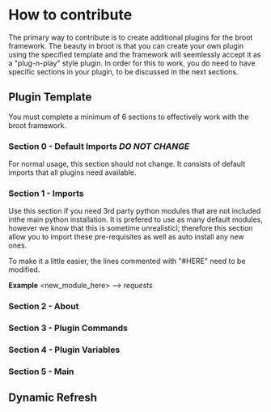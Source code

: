 # How to contribute
The primary way to contribute is to create additional plugins for the broot framework.  The beauty in broot is that you can create your own plugin using the specified template and the framework will seemlessly accept it as a "plug-n-play" style plugin.  In order for this to work, you do need to have specific sections in your plugin, to be discussed in the next sections.

## Plugin Template
You must complete a minimum of 6 sections to effectively work with the broot framework.

### Section 0 - Default Imports *DO NOT CHANGE*
For normal usage, this section should not change.  It consists of default imports that all plugins need available.  

### Section 1 - Imports
Use this section if you need 3rd party python modules that are not included inthe main python installation.  It is prefered to use as many default modules, however we know that this is sometime unrealisticl; therefore this section allow you to import these pre-requisites as well as auto install any new ones.

To make it a little easier, the lines commented with "#HERE" need to be modified.

**Example**
<new_module_here> --> *requests*

### Section 2 - About


### Section 3 - Plugin Commands


### Section 4 - Plugin Variables


### Section 5 - Main

## Dynamic Refresh


